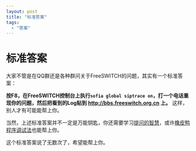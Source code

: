 ```yaml
---
layout: post
title: "标准答案"
tags:
  - "答案"
---
```


# 标准答案

大家不管是在QQ群还是各种群问关于FreeSWITCH的问题，其实有一个标准答案：

**按F8，在FreeSWITCH控制台上执行`sofia global siptrace on`，打一个电话重现你的问题，然后把看到的Log贴到 <http://bbs.freeswitch.org.cn> 上。** 这样，别人才有可能能帮上你。

当然，上述标准答案并不一定是万能钥匙，你还需要学习[提问的智慧](http://doc.zengrong.net/smart-questions/cn.html)，或许[橡皮鸭程序调试法](http://coolshell.cn/articles/1719.html)也能帮上你。


这个标准答案说了无数次了，希望能帮上你。
